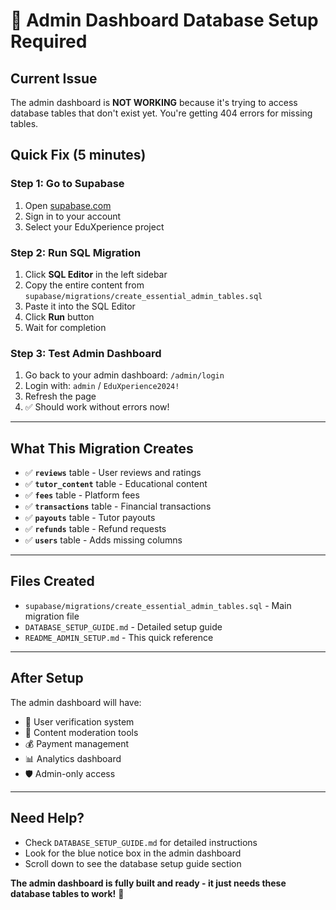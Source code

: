 # 🚨 Admin Dashboard Database Setup Required

## **Current Issue**
The admin dashboard is **NOT WORKING** because it's trying to access database tables that don't exist yet. You're getting 404 errors for missing tables.

## **Quick Fix (5 minutes)**

### **Step 1: Go to Supabase**
1. Open [supabase.com](https://supabase.com)
2. Sign in to your account
3. Select your EduXperience project

### **Step 2: Run SQL Migration**
1. Click **SQL Editor** in the left sidebar
2. Copy the entire content from `supabase/migrations/create_essential_admin_tables.sql`
3. Paste it into the SQL Editor
4. Click **Run** button
5. Wait for completion

### **Step 3: Test Admin Dashboard**
1. Go back to your admin dashboard: `/admin/login`
2. Login with: `admin` / `EduXperience2024!`
3. Refresh the page
4. ✅ Should work without errors now!

---

## **What This Migration Creates**

- ✅ **`reviews`** table - User reviews and ratings
- ✅ **`tutor_content`** table - Educational content
- ✅ **`fees`** table - Platform fees
- ✅ **`transactions`** table - Financial transactions  
- ✅ **`payouts`** table - Tutor payouts
- ✅ **`refunds`** table - Refund requests
- ✅ **`users`** table - Adds missing columns

---

## **Files Created**

- `supabase/migrations/create_essential_admin_tables.sql` - Main migration file
- `DATABASE_SETUP_GUIDE.md` - Detailed setup guide
- `README_ADMIN_SETUP.md` - This quick reference

---

## **After Setup**

The admin dashboard will have:
- 🔐 User verification system
- 📝 Content moderation tools
- 💰 Payment management
- 📊 Analytics dashboard
- 🛡️ Admin-only access

---

## **Need Help?**

- Check `DATABASE_SETUP_GUIDE.md` for detailed instructions
- Look for the blue notice box in the admin dashboard
- Scroll down to see the database setup guide section

**The admin dashboard is fully built and ready - it just needs these database tables to work!** 🚀
